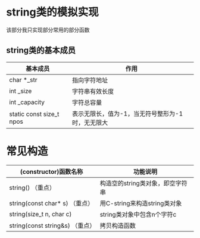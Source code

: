 # string类的模拟实现

该部分我只实现部分常用的部分函数

## string类的基本成员



| 基本成员                  | 作用                                             |
| ------------------------- | ------------------------------------------------ |
| char *_str                | 指向字符地址                                     |
| int   _size               | 字符串有效长度                                   |
| int  _capacity            | 字符总容量                                       |
| static const size_t  npos | 表示无限长，值为-1，当无符号整形为-1时，无无限大 |



# 常见构造

| (constructor)函数名称           | 功能说明                         |
| ------------------------------- | -------------------------------- |
| string() （重点）               | 构造空的string类对象，即空字符串 |
| string(const char* s) （重点）  | 用C-string来构造string类对象     |
| string(size_t n, char c)        | string类对象中包含n个字符c       |
| string(const string&s) （重点） | 拷贝构造函数                     |

```

```


